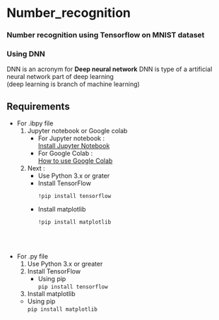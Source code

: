 # Number_recognition
### Number recognition using Tensorflow on MNIST dataset 
### Using DNN
DNN is an acronym for **Deep neural network** 
DNN is type of a artificial neural network part of deep learning <br>
(deep learning is branch of machine learning)

## Requirements
* For .ibpy file 
   1. Jupyter notebook or Google colab 
      * For Jupyter notebook : <br>
      [Install Jupyter Notebook](https://jupyterlab.readthedocs.io/en/stable/getting_started/installation.html)
      * For Google Colab : <br>
       [How to use Google Colab](https://colab.research.google.com/notebooks/intro.ipynb?utm_source=scs-index#)
    1. Next :<br>
       * Use Python 3.x or grater <br> 
       * Install TensorFlow
          ```
          !pip install tensorflow
          ```
       * Install matplotlib
          ```
          !pip install matplotlib
          ```


<br><br>
* For .py file 
  1. Use Python 3.x or greater <br>
  1. Install TensorFlow <br>
      * Using pip <br>
    `
    pip install tensorflow
    `
  1. Install matplotlib <br>
    * Using pip <br>
    `
    pip install matplotlib
    `
    <br>
    
      
    
